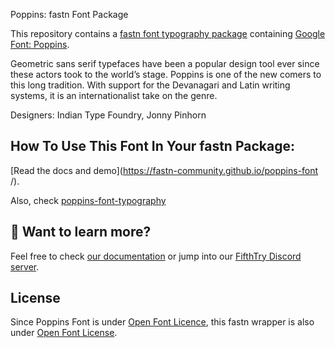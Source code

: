 Poppins: fastn Font Package

This repository contains a [fastn font typography package](https://fastn.com/featured/fonts-typography/) containing [Google Font: 
Poppins](https://fonts.google.com/specimen/Poppins/about).

Geometric sans serif typefaces have been a popular design tool ever since these actors took to the world’s stage. Poppins is one of the new comers to this long tradition. With support for the Devanagari and Latin writing systems, it is an internationalist take on the genre.

Designers: Indian Type Foundry, Jonny Pinhorn

## How To Use This Font In Your fastn Package:

[Read the docs and demo](https://fastn-community.github.io/poppins-font
/).

Also, check [poppins-font-typography](https://fastn-community.github.iopoppins-font-typography/)

## 👀 Want to learn more?

Feel free to check [our documentation](https://fastn.com/) or jump into our [FifthTry Discord server](https://discord.gg/bucrdvptYd). 

## License

Since Poppins Font is under [Open Font Licence](https://fonts.google.com/specimen/Poppins/about), this fastn wrapper is also
under [Open Font License](LICENSE).